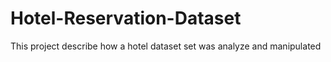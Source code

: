 # Hotel-Reservation-Dataset
This project describe how a hotel dataset set was analyze and manipulated

